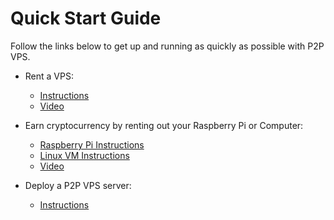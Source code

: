 # Quick Start Guide
Follow the links below to get up and running as quickly as possible with P2P VPS.

*  Rent a VPS:
    * [Instructions](http://p2pvps.org/rent-a-vps/)
    * [Video](http://p2pvps.org/get-started/)

*  Earn cryptocurrency by renting out your Raspberry Pi or Computer:
    * [Raspberry Pi Instructions](https://github.com/P2PVPS/p2pvps-client/tree/master/client/rpi/simple)
    * [Linux VM Instructions](https://github.com/P2PVPS/p2pvps-client/tree/master/client/vm/simple)
    * [Video](http://p2pvps.org/install-client/)

*  Deploy a P2P VPS server:
    * [Instructions](https://github.com/P2PVPS/server-deployment2)
